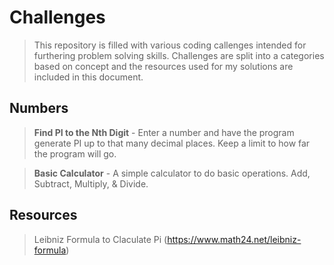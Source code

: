 # Challenges
>This repository is filled with various coding callenges intended for furthering problem solving skills. Challenges are split into a categories based on concept and the resources used for my solutions are included in this document.

## Numbers
>__Find PI to the Nth Digit__ - Enter a number and have the program generate PI up to that many decimal places. Keep a limit to how far the program will go. 

>__Basic Calculator__ - A simple calculator to do basic operations. Add, Subtract, Multiply, & Divide.



## Resources 
> Leibniz Formula to Claculate Pi (https://www.math24.net/leibniz-formula)
